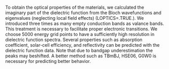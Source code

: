 To obtain the optical properties of the materials, we calculated the imaginary part of the dielectric function from the Bloch wavefunctions and eigenvalues (neglecting local field effects) (LOPTICS=.TRUE.). We introduced three times as many empty conduction bands as valance bands. This treatment is necessary to facilitate proper electronic transitions. We choose 5000 energy grid points to have a sufficiently high resolution in dielectric function spectra. Several properties such as absorption coefficient, solar-cell efficiency, and reflectivity can be predicted with the dielectric function data. Note that due to bandgap underestimation the peaks may beshifted. A better method such as TBmBJ, HSE06, G0W0 is necessary for predicting better behavior.
